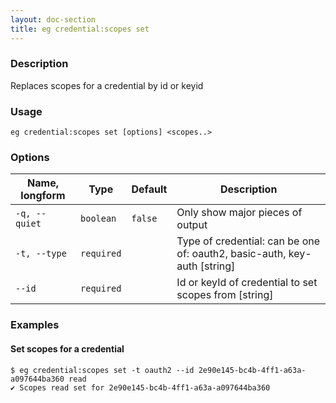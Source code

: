 ```yaml
---
layout: doc-section
title: eg credential:scopes set
---
```


### Description

Replaces scopes for a credential by id or keyid

### Usage

```shell
eg credential:scopes set [options] <scopes..>
```

### Options

| Name, longform | Type       | Default | Description                                                               |
| ---            | ---        | ---     | ---                                                                       |
| `-q, --quiet`  | `boolean`  | `false` | Only show major pieces of output                                          |
| `-t, --type`   | `required` |         | Type of credential: can be one of: oauth2, basic-auth, key-auth  [string] |
| `--id`         | `required` |         | Id or keyId of credential to set scopes from [string]                  |

### Examples

#### Set scopes for a credential

```shell
$ eg credential:scopes set -t oauth2 --id 2e90e145-bc4b-4ff1-a63a-a097644ba360 read
✔ Scopes read set for 2e90e145-bc4b-4ff1-a63a-a097644ba360
```
